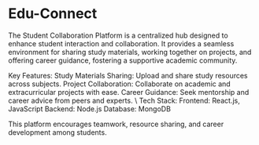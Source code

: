 # Edu-Connect

The Student Collaboration Platform is a centralized hub designed to enhance student interaction and collaboration. It provides a seamless environment for sharing study materials, working together on projects, and offering career guidance, fostering a supportive academic community.

Key Features:
Study Materials Sharing: Upload and share study resources across subjects.
Project Collaboration: Collaborate on academic and extracurricular projects with ease.
Career Guidance: Seek mentorship and career advice from peers and experts.
\\
Tech Stack:
Frontend: React.js, JavaScript
Backend: Node.js
Database: MongoDB

This platform encourages teamwork, resource sharing, and career development among students.
